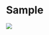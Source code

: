 # Sample
<img src="https://capsule-render.vercel.app/api?type=wave&color=0:#FF6666,100:a82da8&height=300&section=header&text=capsule%20render&fontSize=90" />

